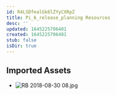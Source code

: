 ```yaml
---
id: R4LSDfealGk6lZYyCXRpZ
title: Pi_6_release_planning Resources
desc: ''
updated: 1645225706401
created: 1645225706401
stub: false
isDir: true
---
```

## Imported Assets
- ![RB 2018-08-30 08.jpg](/assets/rb-2018-08-30-08.jpg)
